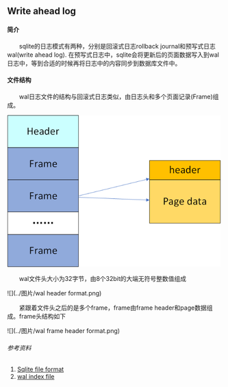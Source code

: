 ## Write ahead log

#### 简介

&emsp;&emsp;sqlite的日志模式有两种，分别是回滚式日志rollback journal和预写式日志wal(write ahead log). 在预写式日志中，sqlite会将更新后的页面数据写入到wal日志中，等到合适的时候再将日志中的内容同步到数据库文件中。

#### 文件结构

&emsp;&emsp;wal日志文件的结构与回滚式日志类似，由日志头和多个页面记录(Frame)组成。

<img src="../图片/wal file figure.png" style="zoom:80%;" />

&emsp;&emsp;wal文件头大小为32字节，由8个32bit的大端无符号整数值组成

![](../图片/wal header format.png)

&emsp;&emsp;紧跟着文件头之后的是多个frame，frame由frame header和page数据组成。frame头结构如下

![](../图片/wal frame header format.png)



###### 参考资料

1. [Sqlite file format](https://www.sqlite.org/fileformat.html)
2. [wal index file](https://www.sqlite.org/walformat.html)